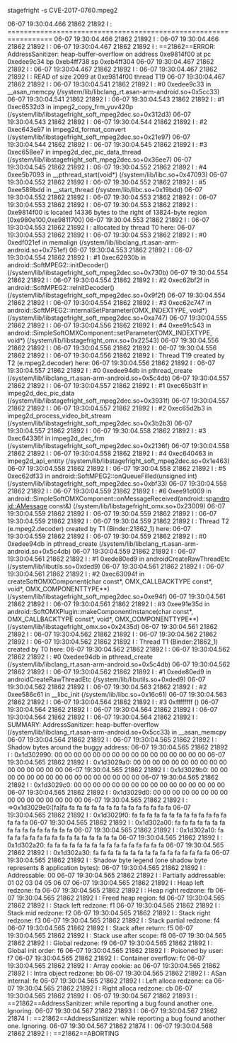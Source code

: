 stagefright -s CVE-2017-0760.mpeg2

06-07 19:30:04.466 21862 21892 I         : ================================================================= 
06-07 19:30:04.466 21862 21892 I         : 
06-07 19:30:04.466 21862 21892 I         : 
06-07 19:30:04.467 21862 21892 I         : ==21862==ERROR: AddressSanitizer: heap-buffer-overflow on address 0xe9814f00 at pc 0xedee9c34 bp 0xeb4ff738 sp 0xeb4ff304 
06-07 19:30:04.467 21862 21892 I         : 
06-07 19:30:04.467 21862 21892 I         : 
06-07 19:30:04.467 21862 21892 I         : READ of size 2099 at 0xe9814f00 thread T19 
06-07 19:30:04.467 21862 21892 I         : 
06-07 19:30:04.541 21862 21892 I         :     #0 0xedee9c33 in __asan_memcpy (/system/lib/libclang_rt.asan-arm-android.so+0x5cc33) 
06-07 19:30:04.541 21862 21892 I         : 
06-07 19:30:04.543 21862 21892 I         :     #1 0xec6532d3 in impeg2_copy_frm_yuv420p (/system/lib/libstagefright_soft_mpeg2dec.so+0x312d3) 
06-07 19:30:04.543 21862 21892 I         : 
06-07 19:30:04.544 21862 21892 I         :     #2 0xec643e97 in impeg2d_format_convert (/system/lib/libstagefright_soft_mpeg2dec.so+0x21e97) 
06-07 19:30:04.544 21862 21892 I         : 
06-07 19:30:04.545 21862 21892 I         :     #3 0xec658ee7 in impeg2d_dec_pic_data_thread (/system/lib/libstagefright_soft_mpeg2dec.so+0x36ee7) 
06-07 19:30:04.545 21862 21892 I         : 
06-07 19:30:04.552 21862 21892 I         :     #4 0xee5b7093 in __pthread_start(void*) (/system/lib/libc.so+0x47093) 
06-07 19:30:04.552 21862 21892 I         : 
06-07 19:30:04.552 21862 21892 I         :     #5 0xee589bdd in __start_thread (/system/lib/libc.so+0x19bdd) 
06-07 19:30:04.552 21862 21892 I         : 
06-07 19:30:04.553 21862 21892 I         : 
06-07 19:30:04.553 21862 21892 I         : 
06-07 19:30:04.553 21862 21892 I         : 0xe9814f00 is located 14336 bytes to the right of 13824-byte region [0xe980e100,0xe9811700) 
06-07 19:30:04.553 21862 21892 I         : 
06-07 19:30:04.553 21862 21892 I         : allocated by thread T0 here: 
06-07 19:30:04.553 21862 21892 I         : 
06-07 19:30:04.553 21862 21892 I         :     #0 0xedf021ef in memalign (/system/lib/libclang_rt.asan-arm-android.so+0x751ef) 
06-07 19:30:04.553 21862 21892 I         : 
06-07 19:30:04.554 21862 21892 I         :     #1 0xec62930b in android::SoftMPEG2::initDecoder() (/system/lib/libstagefright_soft_mpeg2dec.so+0x730b) 
06-07 19:30:04.554 21862 21892 I         : 
06-07 19:30:04.554 21862 21892 I         :     #2 0xec62bf2f in android::SoftMPEG2::reInitDecoder() (/system/lib/libstagefright_soft_mpeg2dec.so+0x9f2f) 
06-07 19:30:04.554 21862 21892 I         : 
06-07 19:30:04.554 21862 21892 I         :     #3 0xec62c747 in android::SoftMPEG2::internalSetParameter(OMX_INDEXTYPE, void*) (/system/lib/libstagefright_soft_mpeg2dec.so+0xa747) 
06-07 19:30:04.555 21862 21892 I         : 
06-07 19:30:04.556 21862 21892 I         :     #4 0xee91c543 in android::SimpleSoftOMXComponent::setParameter(OMX_INDEXTYPE, void*) (/system/lib/libstagefright_omx.so+0x22543) 
06-07 19:30:04.556 21862 21892 I         : 
06-07 19:30:04.556 21862 21892 I         : 
06-07 19:30:04.556 21862 21892 I         : 
06-07 19:30:04.556 21862 21892 I         : Thread T19 created by T2 (e.mpeg2.decoder) here: 
06-07 19:30:04.556 21862 21892 I         : 
06-07 19:30:04.557 21862 21892 I         :     #0 0xedee94db in pthread_create (/system/lib/libclang_rt.asan-arm-android.so+0x5c4db) 
06-07 19:30:04.557 21862 21892 I         : 
06-07 19:30:04.557 21862 21892 I         :     #1 0xec65b31f in impeg2d_dec_pic_data (/system/lib/libstagefright_soft_mpeg2dec.so+0x3931f) 
06-07 19:30:04.557 21862 21892 I         : 
06-07 19:30:04.557 21862 21892 I         :     #2 0xec65d2b3 in impeg2d_process_video_bit_stream (/system/lib/libstagefright_soft_mpeg2dec.so+0x3b2b3) 
06-07 19:30:04.557 21862 21892 I         : 
06-07 19:30:04.558 21862 21892 I         :     #3 0xec64336f in impeg2d_dec_frm (/system/lib/libstagefright_soft_mpeg2dec.so+0x2136f) 
06-07 19:30:04.558 21862 21892 I         : 
06-07 19:30:04.558 21862 21892 I         :     #4 0xec640463 in impeg2d_api_entity (/system/lib/libstagefright_soft_mpeg2dec.so+0x1e463) 
06-07 19:30:04.558 21862 21892 I         : 
06-07 19:30:04.558 21862 21892 I         :     #5 0xec62df33 in android::SoftMPEG2::onQueueFilled(unsigned int) (/system/lib/libstagefright_soft_mpeg2dec.so+0xbf33) 
06-07 19:30:04.558 21862 21892 I         : 
06-07 19:30:04.559 21862 21892 I         :     #6 0xee91d009 in android::SimpleSoftOMXComponent::onMessageReceived(android::sp<android::AMessage> const&) (/system/lib/libstagefright_omx.so+0x23009) 
06-07 19:30:04.559 21862 21892 I         : 
06-07 19:30:04.559 21862 21892 I         : 
06-07 19:30:04.559 21862 21892 I         : 
06-07 19:30:04.559 21862 21892 I         : Thread T2 (e.mpeg2.decoder) created by T1 (Binder:21862_1) here: 
06-07 19:30:04.559 21862 21892 I         : 
06-07 19:30:04.559 21862 21892 I         :     #0 0xedee94db in pthread_create (/system/lib/libclang_rt.asan-arm-android.so+0x5c4db) 
06-07 19:30:04.559 21862 21892 I         : 
06-07 19:30:04.561 21862 21892 I         :     #1 0xede80ed9 in androidCreateRawThreadEtc (/system/lib/libutils.so+0xded9) 
06-07 19:30:04.561 21862 21892 I         : 
06-07 19:30:04.561 21862 21892 I         :     #2 0xec63094f in createSoftOMXComponent(char const*, OMX_CALLBACKTYPE const*, void*, OMX_COMPONENTTYPE**) (/system/lib/libstagefright_soft_mpeg2dec.so+0xe94f) 
06-07 19:30:04.561 21862 21892 I         : 
06-07 19:30:04.561 21862 21892 I         :     #3 0xee91e35d in android::SoftOMXPlugin::makeComponentInstance(char const*, OMX_CALLBACKTYPE const*, void*, OMX_COMPONENTTYPE**) (/system/lib/libstagefright_omx.so+0x2435d) 
06-07 19:30:04.561 21862 21892 I         : 
06-07 19:30:04.562 21862 21892 I         : 
06-07 19:30:04.562 21862 21892 I         : 
06-07 19:30:04.562 21862 21892 I         : Thread T1 (Binder:21862_1) created by T0 here: 
06-07 19:30:04.562 21862 21892 I         : 
06-07 19:30:04.562 21862 21892 I         :     #0 0xedee94db in pthread_create (/system/lib/libclang_rt.asan-arm-android.so+0x5c4db) 
06-07 19:30:04.562 21862 21892 I         : 
06-07 19:30:04.562 21862 21892 I         :     #1 0xede80ed9 in androidCreateRawThreadEtc (/system/lib/libutils.so+0xded9) 
06-07 19:30:04.562 21862 21892 I         : 
06-07 19:30:04.563 21862 21892 I         :     #2 0xee586c61 in __libc_init (/system/lib/libc.so+0x16c61) 
06-07 19:30:04.563 21862 21892 I         : 
06-07 19:30:04.564 21862 21892 I         :     #3 0xffffffff  (<unknown module>) 
06-07 19:30:04.564 21862 21892 I         : 
06-07 19:30:04.564 21862 21892 I         : 
06-07 19:30:04.564 21862 21892 I         : 
06-07 19:30:04.564 21862 21892 I         : SUMMARY: AddressSanitizer: heap-buffer-overflow (/system/lib/libclang_rt.asan-arm-android.so+0x5cc33) in __asan_memcpy 
06-07 19:30:04.564 21862 21892 I         : 
06-07 19:30:04.565 21862 21892 I         : Shadow bytes around the buggy address: 
06-07 19:30:04.565 21862 21892 I         :   0x1d302990: 00 00 00 00 00 00 00 00 00 00 00 00 00 00 00 00 
06-07 19:30:04.565 21862 21892 I         :   0x1d3029a0: 00 00 00 00 00 00 00 00 00 00 00 00 00 00 00 00 
06-07 19:30:04.565 21862 21892 I         :   0x1d3029b0: 00 00 00 00 00 00 00 00 00 00 00 00 00 00 00 00 
06-07 19:30:04.565 21862 21892 I         :   0x1d3029c0: 00 00 00 00 00 00 00 00 00 00 00 00 00 00 00 00 
06-07 19:30:04.565 21862 21892 I         :   0x1d3029d0: 00 00 00 00 00 00 00 00 00 00 00 00 00 00 00 00 
06-07 19:30:04.565 21862 21892 I         : =>0x1d3029e0:[fa]fa fa fa fa fa fa fa fa fa fa fa fa fa fa fa 
06-07 19:30:04.565 21862 21892 I         :   0x1d3029f0: fa fa fa fa fa fa fa fa fa fa fa fa fa fa fa fa 
06-07 19:30:04.565 21862 21892 I         :   0x1d302a00: fa fa fa fa fa fa fa fa fa fa fa fa fa fa fa fa 
06-07 19:30:04.565 21862 21892 I         :   0x1d302a10: fa fa fa fa fa fa fa fa fa fa fa fa fa fa fa fa 
06-07 19:30:04.565 21862 21892 I         :   0x1d302a20: fa fa fa fa fa fa fa fa fa fa fa fa fa fa fa fa 
06-07 19:30:04.565 21862 21892 I         :   0x1d302a30: fa fa fa fa fa fa fa fa fa fa fa fa fa fa fa fa 
06-07 19:30:04.565 21862 21892 I         : Shadow byte legend (one shadow byte represents 8 application bytes): 
06-07 19:30:04.565 21862 21892 I         :   Addressable:           00 
06-07 19:30:04.565 21862 21892 I         :   Partially addressable: 01 02 03 04 05 06 07 
06-07 19:30:04.565 21862 21892 I         :   Heap left redzone:       fa 
06-07 19:30:04.565 21862 21892 I         :   Heap right redzone:      fb 
06-07 19:30:04.565 21862 21892 I         :   Freed heap region:       fd 
06-07 19:30:04.565 21862 21892 I         :   Stack left redzone:      f1 
06-07 19:30:04.565 21862 21892 I         :   Stack mid redzone:       f2 
06-07 19:30:04.565 21862 21892 I         :   Stack right redzone:     f3 
06-07 19:30:04.565 21862 21892 I         :   Stack partial redzone:   f4 
06-07 19:30:04.565 21862 21892 I         :   Stack after return:      f5 
06-07 19:30:04.565 21862 21892 I         :   Stack use after scope:   f8 
06-07 19:30:04.565 21862 21892 I         :   Global redzone:          f9 
06-07 19:30:04.565 21862 21892 I         :   Global init order:       f6 
06-07 19:30:04.565 21862 21892 I         :   Poisoned by user:        f7 
06-07 19:30:04.565 21862 21892 I         :   Container overflow:      fc 
06-07 19:30:04.565 21862 21892 I         :   Array cookie:            ac 
06-07 19:30:04.565 21862 21892 I         :   Intra object redzone:    bb 
06-07 19:30:04.565 21862 21892 I         :   ASan internal:           fe 
06-07 19:30:04.565 21862 21892 I         :   Left alloca redzone:     ca 
06-07 19:30:04.565 21862 21892 I         :   Right alloca redzone:    cb 
06-07 19:30:04.565 21862 21892 I         : 
06-07 19:30:04.567 21862 21893 I         : ==21862==AddressSanitizer: while reporting a bug found another one. Ignoring. 
06-07 19:30:04.567 21862 21893 I         : 
06-07 19:30:04.567 21862 21874 I         : ==21862==AddressSanitizer: while reporting a bug found another one. Ignoring. 
06-07 19:30:04.567 21862 21874 I         : 
06-07 19:30:04.568 21862 21892 I         : ==21862==ABORTING